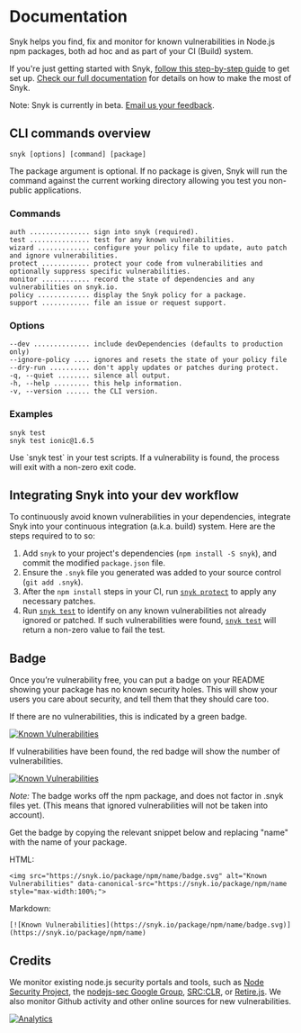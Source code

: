 # Documentation

Snyk helps you find, fix and monitor for known vulnerabilities in Node.js npm packages, both ad hoc and as part of your CI (Build) system.

If you're just getting started with Snyk, <a href="https://snyk.io/docs/quick-start/" title="Quick start guide">follow this step-by-step guide</a> to get set up.
<a href="https://snyk.io/docs/using-snyk/" title="Using Snyk">Check our full documentation</a> for details on how to make the most of Snyk.

Note: Snyk is currently in beta. [Email us your feedback](mailto:support@snyk.io).

## CLI commands overview

```console
snyk [options] [command] [package]
```

The package argument is optional. If no package is given, Snyk will run the command against the current working directory allowing you test you non-public applications.

### Commands

```console
auth ............... sign into snyk (required).
test ............... test for any known vulnerabilities.
wizard ............. configure your policy file to update, auto patch and ignore vulnerabilities.
protect ............ protect your code from vulnerabilities and optionally suppress specific vulnerabilities.
monitor ............ record the state of dependencies and any vulnerabilities on snyk.io.
policy ............. display the Snyk policy for a package.
support ............ file an issue or request support.
```

### Options

```console
--dev .............. include devDependencies (defaults to production only)
--ignore-policy .... ignores and resets the state of your policy file
--dry-run .......... don't apply updates or patches during protect.
-q, --quiet ........ silence all output.
-h, --help ......... this help information.
-v, --version ...... the CLI version.
```

### Examples

```console
snyk test
snyk test ionic@1.6.5
```

<div class="alert alert--inline">
  <p>Use `snyk test` in your test scripts. If a vulnerability is found, the process will exit with a non-zero exit code.</p>
</div>


## Integrating Snyk into your dev workflow

To continuously avoid known vulnerabilities in your dependencies, integrate Snyk into your continuous integration (a.k.a. build) system. Here are the steps required to to so:

1. Add `snyk` to your project's dependencies (`npm install -S snyk`), and commit the modified `package.json` file.
2. Ensure the `.snyk` file you generated was added to your source control (`git add .snyk`).
3. After the `npm install` steps in your CI, run [`snyk protect`](#protect) to apply any necessary patches.
4. Run [`snyk test`](#test) to identify on any known vulnerabilities not already ignored or patched. If such vulnerabilities were found, [`snyk test`](#test) will return a non-zero value to fail the test.

## Badge

Once you’re vulnerability free, you can put a badge on your README showing your package has no known security holes. This will show your users you care about security, and tell them that they should care too.

If there are no vulnerabilities, this is indicated by a green badge.

[![Known Vulnerabilities](https://snyk.io/package/npm/name/badge.svg)](https://snyk.io/package/npm/name)

If vulnerabilities have been found, the red badge will show the number of vulnerabilities. 

[![Known Vulnerabilities](https://snyk.io/package/npm/jsbin/badge.svg)](https://snyk.io/package/npm/jsbin)

_Note:_ The badge works off the npm package, and does not factor in .snyk files yet. (This means that ignored vulnerabilities will not be taken into account). 

Get the badge by copying the relevant snippet below and replacing "name" with the name of your package.

HTML:

```
<img src="https://snyk.io/package/npm/name/badge.svg" alt="Known Vulnerabilities" data-canonical-src="https://snyk.io/package/npm/name style="max-width:100%;">
```

Markdown:

```
[![Known Vulnerabilities](https://snyk.io/package/npm/name/badge.svg)](https://snyk.io/package/npm/name)
```

## Credits

<p>We monitor existing node.js security portals and tools, such as <a href="https://nodesecurity.io/">Node Security Project</a>, the <a href="https://groups.google.com/forum/#!forum/nodejs-sec">nodejs-sec Google Group</a>, <a href="https://srcclr.com/">SRC:CLR</a>, or <a href="http://retirejs.github.io/retire.js/">Retire.js</a>. We also monitor Github activity and other online sources for new vulnerabilities.</p>

[![Analytics](https://ga-beacon.appspot.com/UA-69111857-2/Snyk/snyk?pixel)](https://snyk.io/)
